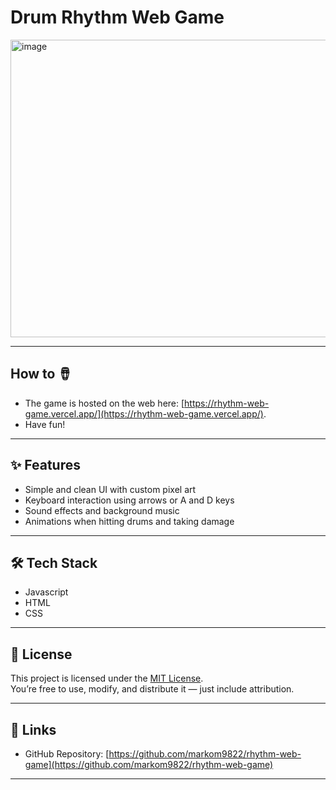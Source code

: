# Drum Rhythm Web Game


<img width="800" height="476" alt="image" src="https://github.com/user-attachments/assets/65e4a3a6-e000-4901-9a18-ddaa3f6f0d95" />

---

## How to 🪘

- The game is hosted on the web here: [https://rhythm-web-game.vercel.app/](https://rhythm-web-game.vercel.app/).
- Have fun!

---

## ✨ Features

- Simple and clean UI with custom pixel art
- Keyboard interaction using arrows or A and D keys
- Sound effects and background music
- Animations when hitting drums and taking damage
  
---

## 🛠 Tech Stack

- Javascript
- HTML
- CSS

---

## 🪪 License

This project is licensed under the [MIT License](./LICENSE).  
You’re free to use, modify, and distribute it — just include attribution.

---

## 📎 Links

- GitHub Repository: [https://github.com/markom9822/rhythm-web-game](https://github.com/markom9822/rhythm-web-game)

---
